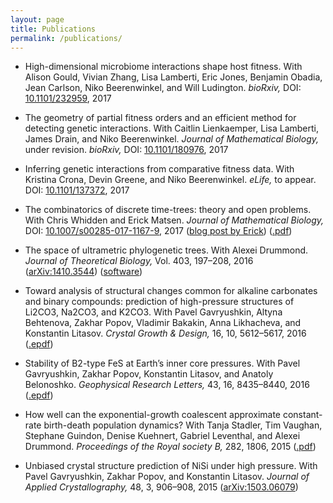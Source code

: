 ```yaml
---
layout: page
title: Publications
permalink: /publications/
---
```


- High-dimensional microbiome interactions shape host fitness.
  With Alison Gould, Vivian Zhang, Lisa Lamberti, Eric Jones, Benjamin Obadia, Jean Carlson, Niko Beerenwinkel, and Will Ludington.
  *bioRxiv,* DOI: [10.1101/232959](https://doi.org/10.1101/232959), 2017

- The geometry of partial fitness orders and an efficient method for detecting genetic interactions.
  With Caitlin Lienkaemper, Lisa Lamberti, James Drain, and Niko Beerenwinkel.
  *Journal of Mathematical Biology,* under revision.
  *bioRxiv,* DOI: [10.1101/180976](https://doi.org/10.1101/180976), 2017

- Inferring genetic interactions from comparative fitness data.
  With Kristina Crona, Devin Greene, and Niko Beerenwinkel.
  *eLife,* to appear. DOI: [10.1101/137372](https://doi.org/10.1101/137372), 2017

- The combinatorics of discrete time-trees: theory and open problems.
  With Chris Whidden and Erick Matsen.
  *Journal of Mathematical Biology,* DOI: [10.1007/s00285-017-1167-9](http://dx.doi.org/10.1007/s00285-017-1167-9), 2017
  ([blog post by Erick](http://matsen.fredhutch.org/general/2016/07/11/discrete-time-tree.html))
  ([.pdf](https://link.springer.com/content/pdf/10.1007%2Fs00285-017-1167-9.pdf))

- The space of ultrametric phylogenetic trees.
  With Alexei Drummond.
  *Journal of Theoretical Biology,* Vol. 403, 197–208, 2016
  ([arXiv:1410.3544](http://arxiv.org/abs/1410.3544)) ([software](https://github.com/gavruskin/tauGeodesic/))

- Toward analysis of structural changes common for alkaline carbonates and binary compounds: prediction of high-pressure structures of Li2CO3, Na2CO3, and K2CO3.
  With Pavel Gavryushkin, Altyna Behtenova, Zakhar Popov, Vladimir Bakakin, Anna Likhacheva, and Konstantin Litasov.
  *Crystal Growth &amp; Design,* 16, 10, 5612–5617, 2016
  ([.epdf](http://pubs.acs.org/doi/pdf/10.1021/acs.cgd.5b01793))

- Stability of B2-type FeS at Earth’s inner core pressures.
  With Pavel Gavryushkin, Zakhar Popov, Konstantin Litasov, and Anatoly Belonoshko.
  *Geophysical Research Letters,* 43, 16, 8435–8440, 2016
  ([.epdf](http://onlinelibrary.wiley.com/doi/10.1002/2016GL069374/epdf))

- How well can the exponential-growth coalescent approximate constant-rate birth-death population dynamics?
  With Tanja Stadler, Tim Vaughan, Stephane Guindon, Denise Kuehnert, Gabriel Leventhal, and Alexei Drummond.
  *Proceedings of the Royal society B,* 282, 1806, 2015
  ([.pdf](http://rspb.royalsocietypublishing.org/content/royprsb/282/1806/20150420.full.pdf))

- Unbiased crystal structure prediction of NiSi under high pressure.
  With Pavel Gavryushkin, Zakhar Popov, and Konstantin Litasov.
  *Journal of Applied Crystallography,* 48, 3, 906–908, 2015
  ([arXiv:1503.06079](http://arxiv.org/abs/1503.06079))
